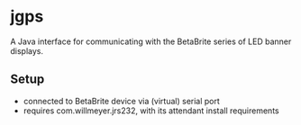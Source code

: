 # jgps

A Java interface for communicating with the BetaBrite series of LED banner displays.

## Setup

- connected to BetaBrite device via (virtual) serial port
- requires com.willmeyer.jrs232, with its attendant install requirements

